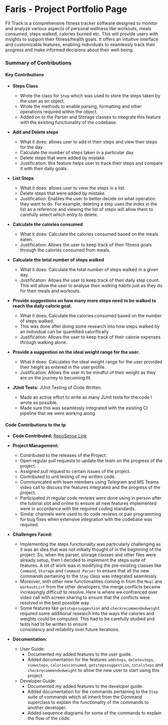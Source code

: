 # Faris - Project Portfolio Page

Fit Track is a comprehensive fitness tracker software designed to monitor and analyze various aspects of personal wellness like workouts, meals consumed, steps walked, calories burned etc. This will provide users with insights to support their fitness/health goals. It offers an intuitive interface and customizable features, enabling individuals to seamlessly track their progress and make informed decisions about their well-being.


### Summary of Contributions

#### Key Contributions


* **Steps Class**
  - Wrote the class for `Step` which was used to store the steps taken by the user as an object.
  - Wrote the methods to enable parsing, formatting and other operations required within the object.
  - Added on to the Parser and Storage classes to integrate this feature with the existing functionality of the codebase.


* **Add and Delete steps**
  - What it does: allows user to add in their steps and view their steps for the day.
  - Calculate the number of steps taken in a particular day.
  - Delete steps that were added by mistake.
  - Justification: this feature helps user to track their steps and compare it with their daily goals.


* **List Steps**
  - What it does: allows user to view the steps in a list.
  - Delete steps that were added by mistake.
  - Justification: Enables the user to better decide on what operation they want to do. For example, deleting a step uses the index in the list as a reference and viewing the list of steps will allow them to carefully select which entry to delete.


* **Calculate the calories consumed**
  - What it does: Calculate the calories consumed based on the meals eaten.
  - Justification: Allows the user to keep track of their fitness goals through the calories consumed from meals.


* **Calculate the total number of steps walked**
  - What it does: Calculate the total number of steps walked in a given day.
  - Justification: Allows the user to keep track of their daily step count. This will allow the user to analyse their walking habits just as they do for their meals and workouts.


* **Provide suggestions on how many more steps need to be walked to reach the daily calorie goal.**
  - What it does: Calculate the calories consumed based on the number of steps walked.
  - This was done after doing some research into how steps walked by an individual can be quantified calorifically
  - Justification: Allows the user to keep track of their calorie expenses through walking alone.


* **Provide a suggestion on the ideal weight range for the user.**
  - What it does: Calculates the ideal weight range for the user provided their height as entered in the user profile.
  - Justification: Allows the user to be mindful of their weight as they are on the journey to becoming fit.


* **JUnit Tests:** JUnit Testing of Code Written.
  - Made an active effort to write as many JUnit tests for the code I wrote as possible.
  - Made sure this was seamlessly integrated with the existing CI pipeline that we were working along.



#### Code Contributions to the tp
* **Code Contributed:** [RepoSense Link](https://nus-cs2113-ay2324s1.github.io/tp-dashboard/?search=farissirraj&breakdown=false&sort=groupTitle%20dsc&sortWithin=title&since=2023-09-22&timeframe=commit&mergegroup=&groupSelect=groupByRepos)


* **Project Management:**
  - Contributed to the releases of the Project.
  - Open regular pull requests to update the team on the progress of the project.
  - Assigned pull request to certain issues of the project.
  - Contributed to unit testing of my written code.
  - Communicated with team members using Telegram and MS Teams video call to discuss the features integrated and the progress of the project.
  - Participated in regular code reviews were done using in person after the tutorial slot and online to ensure all new features implemented were in accordance with the required coding standards.
  - Similar channels were used to do code reviews or pair programming for bug fixes when extensive integration with the codebase was required.

* **Challenges Faced:**
  - Implementing the steps functionality was particularly challenging as it was an idea that was not initially thought of in the beginning of the project. So, when the parser, storage classes and other files were already setup, then I decided         to implement the steps suite of features. A lot of work was in modifying the pre-existing classes like `Command`, `Storage` and `Command Parser` to ensure that all the new commands pertaining to the `Step` class was integrated seamlessly.
  - Moreover, with other new functionalities coming in from the `Meal` ans `workoutList` from the other developers, the merge conflicts became increasingly difficult to resolve. Here is where we confrenced over video call with screen sharing to       ensure that the conflicts were resolved in the best possible way.
  - Some features like `getstepssuggestion` and `checkrecommendedweight` required some additional research into the ways the calories and weights could be computed. This had to be carefully studied and tests had to be written to ensure         
    consistency and reliability over future iterations.

* **Documentation:**
  - User Guide:
    - Documented my added features to the user guide.
    - Added documentation for the features `addsteps`, `deletesteps`, `viewsteps`, `caloriesconsumed`, `getstepssuggestion`, `totalsteps` and `checkrecommendedweight` to allow the new user to start using this project.
  - Developer Guide:
    - Documented my added features to the developer guide.
    - Added documentation for the commands pertaining to the `Step` suite of commands which all inherit from the Command superclass to explain the functionality of the commands to another developer.
    - Added sequence diagrams for some of the commands to explain the flow of the code.